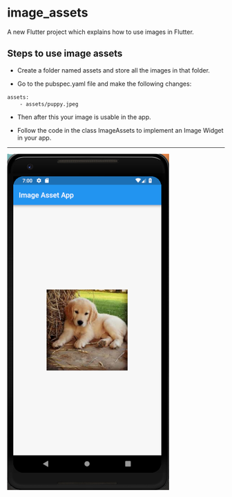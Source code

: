 # image_assets

A new Flutter project which explains how to use images in Flutter.

## Steps to use image assets

* Create a folder named assets and store all the images in that folder.

* Go to the pubspec.yaml file and make the following changes:

```
assets:
    - assets/puppy.jpeg
```

* Then after this your image is usable in the app.

* Follow the code in the class ImageAssets to implement an Image Widget in your app.

<hr>

![](./assets/screen.png)